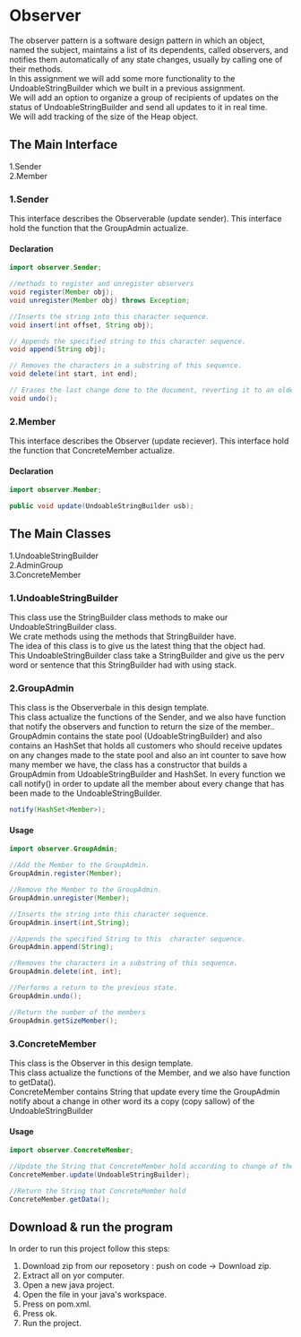 # Observer

The observer pattern is a software design pattern in which an object, named the subject, maintains a list of its dependents, called observers, and notifies them automatically of any state changes, usually by calling one of their methods.    
In this assignment we will add some more functionality to the UndoableStringBuilder
which we built in a previous assignment.  
We will add an option to organize a group of recipients of updates on the status of
UndoableStringBuilder and send all updates to it in real time.  
We will add tracking of the size of the Heap object.  

## The Main Interface  
1.Sender      
2.Member   

### 1.Sender 

This interface describes the Observerable (update sender).
This interface hold the function that the GroupAdmin actualize.

#### Declaration

```java
import observer.Sender;  

//methods to register and unregister observers
void register(Member obj);
void unregister(Member obj) throws Exception;

//Inserts the string into this character sequence.
void insert(int offset, String obj);

// Appends the specified string to this character sequence.
void append(String obj);

// Removes the characters in a substring of this sequence.
void delete(int start, int end);

// Erases the last change done to the document, reverting it to an older state. 
void undo();
```

### 2.Member

This interface describes the Observer (update reciever).
This interface hold the function that ConcreteMember actualize.

#### Declaration

```java
import observer.Member;

public void update(UndoableStringBuilder usb);
```

## The Main Classes
 
1.UndoableStringBuilder         
2.AdminGroup    
3.ConcreteMember    

### 1.UndoableStringBuilder  

This class use the StringBuilder class methods to make our UndoableStringBuilder class.     
We crate methods using the methods that StringBuilder have.    
The idea of this class is to give us the latest thing that the object had.      
This UndoableStringBuilder class take a StringBuilder and give us the perv word or sentence that this StringBuilder had with using stack.  

### 2.GroupAdmin 

This class is the Observerbale in this design template.    
This class actualize the functions of the Sender, and we also have function that notify the observers and function to return the size of the member..  
GroupAdmin contains the state pool (UdoableStringBuilder) and also contains an HashSet that holds all customers who should receive updates on any changes made to the state pool and also an int counter to save how many member we have, the class has a constructor that builds a GroupAdmin from UdoableStringBuilder and HashSet<Member>.
In every function we call notify() in order to update all the member about every change that has been made to the UndoableStringBuilder.  

```java  
notify(HashSet<Member>);
```

#### Usage

```java  
import observer.GroupAdmin;  

//Add the Member to the GroupAdmin.  
GroupAdmin.register(Member);

//Remove the Member to the GroupAdmin.  
GroupAdmin.unregister(Member);

//Inserts the string into this character sequence.  
GroupAdmin.insert(int,String);

//Appends the specified String to this  character sequence.  
GroupAdmin.append(String);

//Removes the characters in a substring of this sequence.  
GroupAdmin.delete(int, int);

//Performs a return to the previous state.  
GroupAdmin.undo();

//Return the number of the members
GroupAdmin.getSizeMember();
```


### 3.ConcreteMember

This class is the Observer in this design template.    
This class actualize the functions of the Member, and we also have function to getData().  
ConcreteMember contains String that update every time the GroupAdmin notify about a change in other word its a copy (copy sallow) of the UndoableStringBuilder

#### Usage

```java
import observer.ConcreteMember;

//Update the String that ConcreteMember hold according to change of the UndoableStringBuilder of the GroupAdmin
ConcreteMember.update(UndoableStringBuilder);

//Return the String that ConcreteMember hold
ConcreteMember.getData();
```
## Download & run the program

In order to run this project follow this steps:  
  1. Download zip from our reposetory : push on code -> Download zip.  
  2. Extract all on yor computer.  
  3. Open a new java project.  
  4. Open the file in your java's workspace.  
  5. Press on pom.xml.  
  6. Press ok.  
  7. Run the project.  
